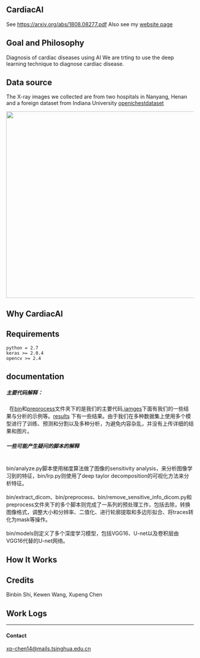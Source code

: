 
## CardiacAI

See https://arxiv.org/abs/1808.08277.pdf
Also see my [website page](https://www.cmwonderland.com/blog/2018/08/16/95_medical_image_project/)

## Goal and Philosophy

  Diagnosis of cardiac diseases using AI
  We are trting to use the deep learning technique to diagnose cardiac disease.

## Data source

  The X-ray images we collected are from two hospitals in Nanyang, Henan and a foreign dataset from Indiana University
 [openichestdataset](https://openi.nlm.nih.gov/gridquery.php?q=&coll=cxr)

<img src="https://github.com/cardiacai/cardiacai/raw/master/images/%E5%9B%BE%E7%89%87%E9%A2%84%E5%A4%84%E7%90%86%E6%B5%81%E7%A8%8B.png" width = "600" height = "500" alt="" align=center />

  

## Why CardiacAI

  

## Requirements

   ```python = 2.7```
   <br>```keras >= 2.0.4```
   <br>```opencv >= 2.4```

## documentation

  
##### 主要代码解释：
     在[bin](https://github.com/cardiacai/CardiacAI/tree/master/bin)和[preprocess](https://github.com/cardiacai/CardiacAI/tree/master/preprocess)文件夹下的是我们的主要代码,[iamges](https://github.com/cardiacai/CardiacAI/tree/master/images)下面有我们的一些结果与分析的示例等。[results](https://github.com/cardiacai/CardiacAI/tree/master/results) 下有一些结果。由于我们在多种数据集上使用多个模型进行了训练、预测和分割以及多种分析，为避免内容杂乱，并没有上传详细的结果和图片。
  
##### 一些可能产生疑问的脚本的解释
   <br>  bin/analyze.py脚本使用梯度算法做了图像的sensitivity analysis，来分析图像学习到的特征，bin/lrp.py则使用了deep taylor decomposition的可视化方法来分析特征。<br/>
   <br>  bin/extract_dicom、bin/preprocess、bin/remove_sensitive_info_dicom.py和preprocess文件夹下的多个脚本则完成了一系列的预处理工作，包括去除，转换图像格式，调整大小和分辨率、二值化、进行轮廓提取和多边形拟合、将traces转化为mask等操作。<br/>
   <br>  bin/models则定义了多个深度学习模型，包括VGG16、U-net以及卷积层由VGG16代替的U-net网络。<br/>
## How It Works

## Credits 
Binbin Shi, Kewen Wang, Xupeng Chen

## Work Logs


---

#### Contact
xp-chen14@mails.tsinghua.edu.cn

